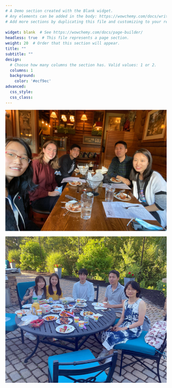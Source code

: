 ```yaml
---
# A Demo section created with the Blank widget.
# Any elements can be added in the body: https://wowchemy.com/docs/writing-markdown-latex/
# Add more sections by duplicating this file and customizing to your requirements.

widget: blank  # See https://wowchemy.com/docs/page-builder/
headless: true  # This file represents a page section.
weight: 20  # Order that this section will appear.
title: ""
subtitle: ""
design:
  # Choose how many columns the section has. Valid values: 1 or 2.
  columns: 1
  background:
    color: '#ecf9ec'
advanced:
  css_style:
  css_class:
---
```


![jesses-2022](jesses-2022.jpg)

![BBQ-2024](BBQ2024.jpg)
